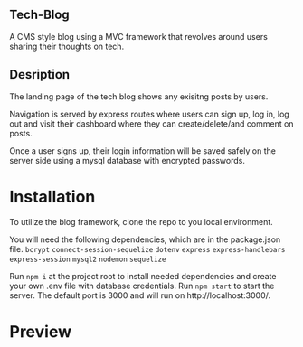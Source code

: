 ## Tech-Blog

A CMS style blog using a MVC framework that revolves around users sharing their thoughts on tech.

## Desription

The landing page of the tech blog shows any exisitng posts by users. 

Navigation is served by express routes where users can sign up, log in, log out and visit their dashboard where they can create/delete/and comment on posts. 

Once a user signs up, their login information will be saved safely on the server side using a mysql database with encrypted passwords. 


# Installation
 
To utilize the blog framework, clone the repo to you local environment.

You will need the following dependencies, which are in the package.json file.
    `bcrypt`
    `connect-session-sequelize`
    `dotenv`
    `express`
    `express-handlebars`
    `express-session`
    `mysql2`
    `nodemon`
    `sequelize`

Run `npm i` at the project root to install needed dependencies and create your own .env file with database credentials.
Run `npm start` to start the server.
The default port is 3000 and will run on http://localhost:3000/.

# Preview
